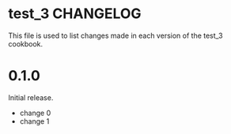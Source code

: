 # test_3 CHANGELOG

This file is used to list changes made in each version of the test_3 cookbook.

# 0.1.0

Initial release.

- change 0
- change 1

